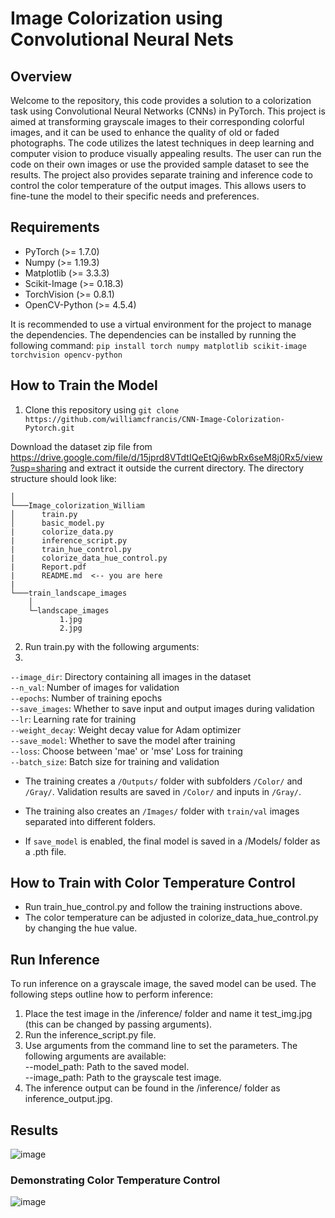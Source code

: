 # Image Colorization using Convolutional Neural Nets
## Overview
Welcome to the repository, this code provides a solution to a colorization task using Convolutional Neural Networks (CNNs) in PyTorch. This project is aimed at transforming grayscale images to their corresponding colorful images, and it can be used to enhance the quality of old or faded photographs. The code utilizes the latest techniques in deep learning and computer vision to produce visually appealing results. The user can run the code on their own images or use the provided sample dataset to see the results. The project also provides separate training and inference code to control the color temperature of the output images. This allows users to fine-tune the model to their specific needs and preferences. 

## Requirements

- PyTorch (>= 1.7.0)
- Numpy (>= 1.19.3)
- Matplotlib (>= 3.3.3)
- Scikit-Image (>= 0.18.3)
- TorchVision (>= 0.8.1)
- OpenCV-Python (>= 4.5.4)

It is recommended to use a virtual environment for the project to manage the dependencies. The dependencies can be installed by running the following command:
`pip install torch numpy matplotlib scikit-image torchvision opencv-python`

## How to Train the Model

1. Clone this repository using `git clone https://github.com/williamcfrancis/CNN-Image-Colorization-Pytorch.git`

Download the dataset zip file from https://drive.google.com/file/d/15jprd8VTdtIQeEtQj6wbRx6seM8j0Rx5/view?usp=sharing and extract it outside the current directory. The directory structure should look like:

```
│
└───Image_colorization_William
│      train.py
│      basic_model.py
|      colorize_data.py
|      inference_script.py
|      train_hue_control.py
|      colorize_data_hue_control.py
|      Report.pdf
|      README.md  <-- you are here
|
└───train_landscape_images
    │ 
    └─landscape_images
           1.jpg
           2.jpg
```

2. Run train.py with the following arguments:
3. 
`--image_dir`: Directory containing all images in the dataset\
`--n_val`: Number of images for validation\
`--epochs`: Number of training epochs\
`--save_images`: Whether to save input and output images during validation\
`--lr`: Learning rate for training\
`--weight_decay`: Weight decay value for Adam optimizer\
`--save_model`: Whether to save the model after training\
`--loss`: Choose between 'mae' or 'mse' Loss for training\
`--batch_size`: Batch size for training and validation

- The training creates a `/Outputs/` folder with subfolders `/Color/` and `/Gray/`. Validation results are saved in `/Color/` and inputs in `/Gray/`.

- The training also creates an `/Images/` folder with `train/val` images separated into different folders.

- If `save_model` is enabled, the final model is saved in a /Models/ folder as a .pth file.

## How to Train with Color Temperature Control

- Run train_hue_control.py and follow the training instructions above.
- The color temperature can be adjusted in colorize_data_hue_control.py by changing the hue value.

## Run Inference
To run inference on a grayscale image, the saved model can be used. The following steps outline how to perform inference:

1. Place the test image in the /inference/ folder and name it test_img.jpg (this can be changed by passing arguments).
2. Run the inference_script.py file.
3. Use arguments from the command line to set the parameters. The following arguments are available:\
--model_path: Path to the saved model.\
--image_path: Path to the grayscale test image.
4. The inference output can be found in the /inference/ folder as inference_output.jpg.

## Results
![image](https://user-images.githubusercontent.com/38180831/215289552-d3fd414a-84d9-4eda-9ead-b70abb5e59c5.png)

### Demonstrating Color Temperature Control 
![image](https://user-images.githubusercontent.com/38180831/215289605-c464a3bd-d50a-4a19-9aed-90f9c624e035.png)

